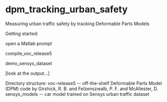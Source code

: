 dpm_tracking_urban_safety
=========================

Measuring urban traffic safety by tracking Deformable Parts Models

Getting started:

open a Matlab prompt

compile_voc_release5

demo_sensys_dataset

[look at the output...]

Directory structure:
voc-release5 -- off-the-shelf Deformable Parts Model (DPM) code by Girshick, R. B. and Felzenszwalb, P. F. and McAllester, D.
sensys_models -- car model trained on Sensys urban traffic dataset




